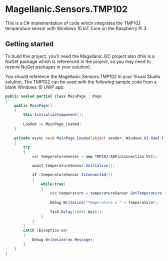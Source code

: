 # Magellanic.Sensors.TMP102
This is a C# implementation of code which integrates the TMP102 temperature sensor with Windows 10 IoT Core on the Raspberry Pi 3.

## Getting started
To build this project, you'll need the Magellanic.I2C project also (this is a NuGet package which is referenced in the project, so you may need to restore NuGet packages in your solution).

You should reference the Magellanic.Sensors.TMP102 in your Visual Studio solution. The TMP102 can be used with the following sample code from a blank Windows 10 UWP app:

```C#
public sealed partial class MainPage : Page
{
    public MainPage()
    {
        this.InitializeComponent();
 
        Loaded += MainPage_Loaded;
    }
 
    private async void MainPage_Loaded(object sender, Windows.UI.Xaml.RoutedEventArgs e)
    {
        try
        {
            var temperatureSensor = new TMP102(A0PinConnection.VCC);

            await temperatureSensor.Initialize();

            if (temperatureSensor.IsConnected())
            {
                while(true)
                {
                    var temperature = temperatureSensor.GetTemperature();
            
                    Debug.WriteLine("Temperature = " + temperature);
            
                    Task.Delay(1000).Wait();
                }
            }
        }
        catch (Exception ex)
        {
            Debug.WriteLine(ex.Message);
        }
    }
}
```
